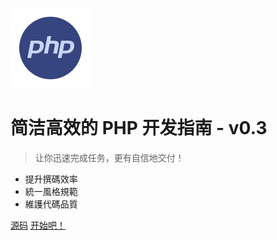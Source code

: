 <!-- _coverpage.md -->

![logo](logo.png)

# 简洁高效的 PHP 开发指南 - v0.3

> 让你迅速完成任务，更有自信地交付！

- 提升撰碼效率
- 統一風格規範
- 維護代碼品質

[源码](https://github.com/shengyou/kungfu.git)
[开始吧！](#about-laravel)
